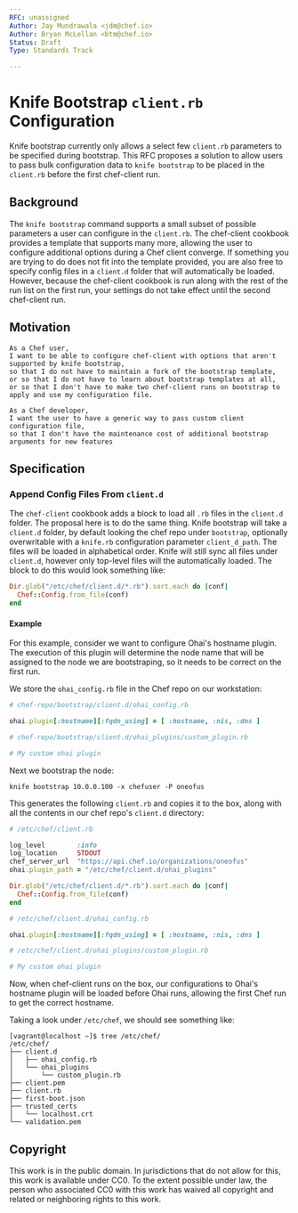 ```yaml
---
RFC: unassigned
Author: Jay Mundrawala <jdm@chef.io>
Author: Bryan McLellan <btm@chef.io>
Status: Draft
Type: Standards Track

---
```


# Knife Bootstrap `client.rb` Configuration

Knife bootstrap currently only allows a select few `client.rb` parameters
to be specified during bootstrap. This RFC proposes a solution to allow users
to pass bulk configuration data to `knife bootstrap` to be placed in the
`client.rb` before the first chef-client run.

## Background

The `knife bootstrap` command supports a small subset of possible parameters
a user can configure in the `client.rb`. The chef-client cookbook provides a
template that supports many more, allowing the user to configure additional
options during a Chef client converge. If something you are trying to do does
not fit into the template provided, you are also free to specify config files
in a `client.d` folder that will automatically be loaded. However, because
the chef-client cookbook is run along with the rest of the run list on the
first run, your settings do not take effect until the second chef-client
run.

## Motivation

    As a Chef user,
    I want to be able to configure chef-client with options that aren't supported by knife bootstrap,
    so that I do not have to maintain a fork of the bootstrap template,
    or so that I do not have to learn about bootstrap templates at all,
    or so that I don't have to make two chef-client runs on bootstrap to apply and use my configuration file.

    As a Chef developer,
    I want the user to have a generic way to pass custom client configuration file,
    so that I don't have the maintenance cost of additional bootstrap arguments for new features

## Specification

### Append Config Files From `client.d`

The `chef-client` cookbook adds a block to load all `.rb` files in
the `client.d` folder. The proposal here is to do the same thing.
Knife bootstrap will take a `client.d` folder, by default looking
the chef repo under `bootstrap`, optionally overwritable with a
`knife.rb` configuration parameter `client_d_path`. The files
will be loaded in alphabetical order. Knife will still sync all files
under `client.d`, however only top-level files will the automatically
loaded. The block to do this would look something like:

```ruby
Dir.glob("/etc/chef/client.d/*.rb").sort.each do |conf|
  Chef::Config.from_file(conf)
end
```

#### Example

For this example, consider we want to configure Ohai's hostname plugin.
The execution of this plugin will determine the node name that will be
assigned to the node we are bootstraping, so it needs to be correct on
the first run.

We store the `ohai_config.rb` file in the Chef repo on our workstation:

```ruby
# chef-repo/bootstrap/client.d/ohai_config.rb

ohai.plugin[:hostname][:fqdn_using] = [ :hostname, :nis, :dns ]
```

```ruby
# chef-repo/bootstrap/client.d/ohai_plugins/custom_plugin.rb

# My custom ohai plugin
```

Next we bootstrap the node:

    knife bootstrap 10.0.0.100 -x chefuser -P oneofus

This generates the following `client.rb` and copies it to the box,
along with all the contents in our chef repo's `client.d` directory:

```ruby
# /etc/chef/client.rb

log_level        :info
log_location     STDOUT
chef_server_url  "https://api.chef.io/organizations/oneofus"
ohai.plugin_path = "/etc/chef/client.d/ohai_plugins"

Dir.glob("/etc/chef/client.d/*.rb").sort.each do |conf|
  Chef::Config.from_file(conf)
end
```

```ruby
# /etc/chef/client.d/ohai_config.rb

ohai.plugin[:hostname][:fqdn_using] = [ :hostname, :nis, :dns ]
```

```ruby
# /etc/chef/client.d/ohai_plugins/custom_plugin.rb

# My custom ohai plugin
```

Now, when chef-client runs on the box, our configurations to
Ohai's hostname plugin will be loaded before Ohai runs, allowing
the first Chef run to get the correct hostname.

Taking a look under `/etc/chef`, we should see something like:

    [vagrant@localhost ~]$ tree /etc/chef/
    /etc/chef/
    ├── client.d
    │   ├── ohai_config.rb
    │   └── ohai_plugins
    │       └── custom_plugin.rb
    ├── client.pem
    ├── client.rb
    ├── first-boot.json
    ├── trusted_certs
    │   └── localhost.crt
    └── validation.pem

## Copyright

This work is in the public domain. In jurisdictions that do not allow for this,
this work is available under CC0. To the extent possible under law, the person
who associated CC0 with this work has waived all copyright and related or
neighboring rights to this work.


